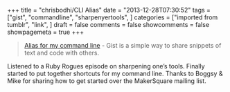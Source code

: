 +++
title = "chrisbodhi/CLI Alias"
date = "2013-12-28T07:30:52"
tags = ["gist", "commandline", "sharpenyertools", ]
categories = ["imported from tumblr", "link", ]
draft = false
comments = false
showcomments = false
showpagemeta = true
+++

>[Alias for my command line](https://gist.github.com/chrisbodhi/8151850) - Gist is a simple way to share snippets of text and code with others.

Listened to a Ruby Rogues episode on sharpening one&rsquo;s tools. Finally started to put together shortcuts for my command line. Thanks to Boggsy &amp; Mike for sharing how to get started over the MakerSquare mailing list.
